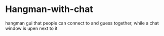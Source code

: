 # Hangman-with-chat
hangman gui that people can connect to and guess together, while a chat window is upen next to it
